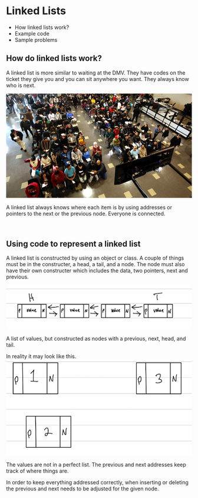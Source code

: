 # Linked Lists
* How linked lists work?
* Example code
* Sample problems

## How do linked lists work?
A linked list is more similar to waiting at the DMV. They have codes on the ticket they give you and you can sit anywhere you want. They always know who is next.

![](images/seateddmv.jpeg.webp)

A linked list always knows where each item is by using addresses or pointers to the next or the previous node. Everyone is connected.

<br/>

## Using code to represent a linked list
A linked list is constructed by using an object or class. A couple of things must be in the constructer, a head, a tail, and a node. The node must also have their own constructer which includes the data, two pointers, next and previous.

![](images/linked.jpeg)

A list of values, but constructed as nodes with a previous, next, head, and tail. 

In reality it may look like this.
![](images/view.png)

The values are not in a perfect list. The previous and next addresses keep track of where things are.

In order to keep everything addressed correctly, when inserting or deleting the previous and next needs to be adjusted for the given node.

